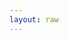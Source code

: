 ```yaml
---
layout: raw
---
```


<!-- @include: @/server-client-ts/key-concepts.md -->

<!-- @include: @/server-client-ts/install.md -->

<!-- @include: @/server-client-ts/quick-start.md -->

<!-- @include: @/server-client-ts/modules/intro.md -->

<!-- @include: @/server-client-ts/modules/database.md -->

<!-- @include: @/server-client-ts/modules/functions.md -->

<!-- @include: @/server-client-ts/modules/custom-route.md -->

<!-- @include: @/server-client-ts/utility/database.md -->

<!-- @include: @/server-client-ts/utility/file.md -->

<!-- @include: @/server-client-ts/utility/router.md -->

<!-- @include: @/server-client-ts/utility/user-manager.md -->

<!-- @include: @/server-client-ts/advanced/permission-and-user-access.md -->

<!-- @include: @/server-client-ts/advanced/cors.md -->